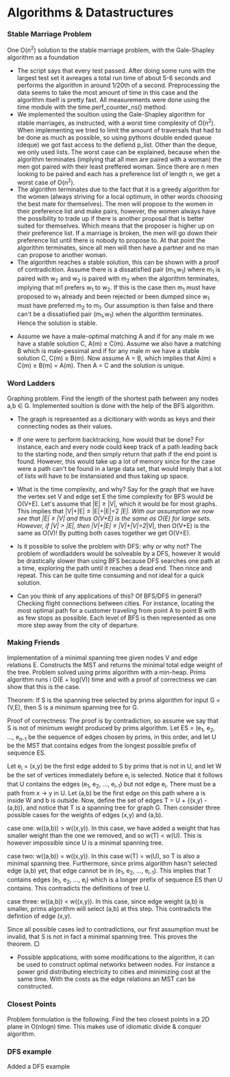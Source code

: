 # Algorithms & Datastructures

### Stable Marriage Problem
One O(n<sup>2</sup>) solution to the stable marriage problem, with the Gale-Shapley algorithm as a foundation
* The script says that every test passed. After doing some runs with the largest test set it avreages a total run time of about 5-6 seconds and performs the algorithm in around 1/20th of a second. Preprocessing the data seems to take the most amount of time in this case and the algorithm itself is pretty fast. All measurements were done using the time module with the time.perf_counter_ns() method.
* We implemented the soultion using the Gale-Shapley algorithm for stable marriages, as instructed, with a worst time complexity of O(n<sup>2</sup>). When implementing we tried to limit the amount of traversals that had to be done as much as possible, so using pythons double ended queue (deque) we got fast access to the defiend p_list. Other than the deque, we only used lists. The worst case can be explained, because when the algorithm terminates (implying that all men are paired with a woman) the men got paired with their least preffered woman. Since there are n men looking to be paired and each has a preference list of length n, we get a worst case of O(n<sup>2</sup>).
* The algorithm terminates due to the fact that it is a greedy algorithm for the women (always striving for a local optimum, in other words choosing the best mate for themselves). The men will propose to the women in their preference list and make pairs, however, the women always have the possibility to trade up if there is another proposal that is better suited for themselves. Which means that the proposer is higher up on their preference list. If a marriage is broken, the men will go down their preference list until there is nobody to propose to. At that point the algorithm terminates, since all men will then have a partner and no man can propose to another woman.
* The algorithm reaches a stable solution, this can be shown with a proof of contradicition. Assume there is a dissatisfied pair (m<sub>1</sub>,w<sub>1</sub>) where m<sub>1</sub> is paired with w<sub>2</sub> and w<sub>2</sub> is paired with m<sub>2</sub> when the algorithm terminates, implying that m1 prefers w<sub>1</sub> to w<sub>2</sub>. If this is the case then m<sub>1</sub> must have proposed to w<sub>1</sub> already and been rejected or been dumped since w<sub>1</sub> must have preferred m<sub>2</sub> to m<sub>1</sub>. Our assumption is then false and there can't be a dissatisfied pair (m<sub>1</sub>,w<sub>1</sub>) when the algorithm terminates. Hence the solution is stable.
* <p>Assume we have a male-optimal matching A and if for any male m we have a stable solution C, A(m) &ge; C(m). Assume we also have a matching B which is male-pessimal and if for any male m we have a stable solution C, C(m) &ge; B(m). Now assume A = B, which implies that A(m) &ge; C(m) &ge; B(m) = A(m). Then A = C and the solution is unique.</p>

### Word Ladders
<p>Graphing problem. Find the length of the shortest path between any nodes a,b &isin; G. Implemented soultion is done with the help of the BFS algorithm.

* The graph is represented as a dicitionary with words as keys and their connecting nodes as their values.
* If one were to perform backtracking, how would that be done? For instance, each and every node could keep track of a path leading back to the starting node, and then simply return that path if the end point is found. However, this would take up a lot of memory since for the case were a path can't be found in a large data set, that would imply that a lot of lists will have to be instansiated and thus taking up space.
*  What is the time complexity, and why? Say for the graph that we have the vertex set V and edge set E the time complexity for BFS would be O(V+E). Let's assume that |E| &ge; |V|, which it would be for most graphs. This implies that |V|+|E| &le; |E|+|E|=2 *|E|. With our assumption we now see that |E| &ge; |V| and thus O(V+E) is the same as O(E) for large sets. However, if |V| > |E|, then |V|+|E| &le; |V|+|V|=2*|V|, then O(V+E) is the same as O(V)! By putting both cases together we get O(V+E). 

* Is it possible to solve the problem with DFS: why or why not? The problem of wordladders would be solveable by a DFS, however it would be drastically slower than using BFS because DFS searches one path at a time, exploring the path until it reaches a dead end. Then rince and repeat. This can be quite time consuming and not ideal for a quick solution.
* Can you think of any applications of this? Of BFS/DFS in general? Checking flight connections between cities. For instance, locating the most optimal path for a customer traveling from point A to point B with as few stops as possible. Each level of BFS is then represented as one more step away from the city of departure.</p>

### Making Friends
<p>Implementation of a minimal spanning tree given nodes V and edge relations E. Constructs the MST and returns the minimal total edge weight of the tree. Problem solved using prims algorithm with a min-heap. Prims algorithm runs i O(E + log(V)) time and with a proof of correctness we can show that this is the case.
 
Theorem: If S is the spanning tree selected by prims algorithm for input G = (V,E), then S is a minimum spanning tree for G.

Proof of correctness: The proof is by contradiction, so assume we say that S is not of minimum weight produced by prims algorithm. Let ES = (e<sub>1</sub>, e<sub>2</sub>, ..., e<sub>n-1</sub> be the sequence of edges chosen by prims, in this order, and let U be the MST that contains edges from the longest possible prefix of sequence ES.

Let e<sub>i</sub> = (x,y) be the first edge added to S by prims that is not in U, and let W be the set of vertices immediately before e<sub>i</sub> is selected. Notice that it follows that U contains the edges (e<sub>1</sub>, e<sub>2</sub>, ..., e<sub>i-1</sub>) but not edge e<sub>i</sub>. There must be a path from x &rarr; y in U. Let (a,b) be the first edge on this path where a is inside W and b is outside. Now, define the set of edges T = U + {(x,y) - (a,b)}, and notice that T is a spanning tree for graph G. Then consider three possible cases for the weights of edges (x,y) and (a,b).

case one: w((a,b)) > w((x,y)). In this case, we have added a weight that has smaller weight than the one we removed, and so w(T) < w(U). This is however impossible since U is a minimal spanning tree.

case two: w((a,b)) = w((x,y)). In this case w(T) = w(U), so T is also a minimal spanning tree. Furthermore, since prims algorithm hasn't selected edge (a,b) yet, that edge cannot be in (e<sub>1</sub>, e<sub>2</sub>, ..., e<sub>i-1</sub>). This implies that T contains edges (e<sub>1</sub>, e<sub>2</sub>, ..., e<sub>i</sub>) which is a longer prefix of sequence ES than U contains. This contradicts the definitions of tree U.

case three: w((a,b)) < w((x,y)). In this case, since edge weight (a,b) is smaller, prims algorithm will select (a,b) at this step. This contradicts the defintion of edge (x,y).

Since all possible cases led to contradictions, our first assumption must be invalid, that S is not in fact a minimal spanning tree. This proves the theorem. &#9634;
 
* Possible applications, with some modifications to the algorithm, it can be used to construct optimal networks between nodes. For instance a power grid distributing electricity to cities and minimizing cost at the same time. With the costs as the edge relations an MST can be constructed.</p>

### Closest Points
Problem formulation is the following. Find the two closest points in a 2D plane in O(nlogn) time. This makes use of idiomatic divide & conquer algorithm.

### DFS example
Added a DFS example
